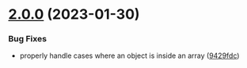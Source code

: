 # [2.0.0](https://github.com/bconnorwhite/extract-first-json/compare/v1.0.1...v2.0.0) (2023-01-30)


### Bug Fixes

* properly handle cases where an object is inside an array ([9429fdc](https://github.com/bconnorwhite/extract-first-json/commit/9429fdc1e64b8323d1ea2ba7ceffe0cb17a86911))



